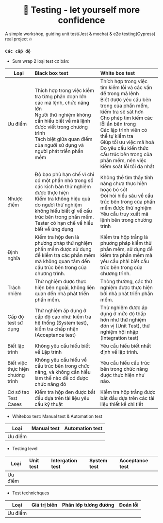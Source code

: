 <h1 align="center">🎯 Testing - let yourself more confidence </h1>
A simple workshop, guiding unit test(Jest &amp; mocha) &amp; e2e testing(Cypress) real project 🔥

### `Các cấp độ`

- Sum wrap 2 loại test cơ bản:

| Loại   | Black box test                                            | White box test                                            |
| -------| :---------------------------------------------------------| :---------------------------------------------------------|
|Ưu điểm | Thích hợp trong việc kiểm tra từng phân đoạn lớn các mã lệnh, chức năng lớn <br> Người thử nghiệm không cần hiểu biết về mã lệnh được viết trong chương trình <br> Tách biệt giữa quan điểm của người sử dụng và người phát triển phần mềm | Thích hợp trong việc tìm kiếm lỗi và các vấn đề trong mã lệnh <br> Biết được yêu cầu bên trong của phần mềm, kiểm tra sẽ sát hơn <br> Cho phép tìm kiếm các lỗi ẩn bên trong <br> Các lập trình viên có thể tự kiểm tra <br> Giúp tối ưu việc mã hoá <br> Do yêu cầu kiến thức cấu trúc bên trong của phần mềm, nên việc kiểm soát lỗi tối đa nhất |
|Nhược điểm | Độ bao phủ hạn chế vì chỉ có một phần nhỏ trong số các kịch bản thử nghiệm được thực hiện <br> Kiểm tra không hiệu quả do người thử nghiệm không hiểu biết gì về cấu trúc bên trong phần mềm. <br> Tester có hạn chế về hiểu biết về ứng dụng | Không thể tìm thấy tính năng chưa thực hiện hoặc bỏ sót <br> Đòi hỏi hiểu sâu về cấu trúc bên trong của phần mềm được thử nghiệm <br> Yêu cầu truy xuất mã lệnh bên trong chương trình |
|Định nghĩa | Kiểm tra hộp đen là phương pháp thử nghiệm phần mềm được sử dụng để kiểm tra các phần mềm mà không quan tâm đến cấu trúc bên trong của chương trình. | Kiểm tra hộp trắng là phương pháp kiểm thử phần mềm, sử dụng để kiểm tra phần mềm mà yêu cầu phải biết cấu trúc bên trong của chương trình. |
|Trách nhiệm | Thử nghiệm được thực hiện bên ngoài, không liên quan đến nhà phát triển phần mềm. | Thông thường, các thử nghiệm được thực hiện bởi nhà phát triển phần mềm.|
|Cấp độ test sử dụng | Thử nghiệm áp dụng ở cấp độ cao như: kiểm tra hệ thống (System test), kiểm tra chấp nhận (Acceptance test) | Thử nghiệm được áp dụng ở mức độ thấp hơn như thử nghiệm đơn vị (Unit Test), thử nghiệm hội nhập (Integration test)|
|Biết lập trình | Không yêu cầu hiểu biết về Lập trình | Yêu cầu hiểu biết nhất định về lập trình.|
|Biết việc thực hiện chương trình | Không yêu cầu hiểu về cấu trúc bên trong chức năng, và không cẩn hiểu làm thế nào để có được chức năng đó | Yêu cầu hiểu cấu trúc bên trong chức năng được thực hiện như nào. |
|Cơ sở tạo Test Cases | Kiểm tra hộp đen được bắt đầu dựa trên tài liệu yêu cầu kỹ thuật | Kiểm tra hộp trắng được bắt đầu dựa trên các tài liệu thiết kế chi tiết|


- Whitebox test: Manual test & Automation test

| Loại   | Manual test                                          | Automation test                                           |
| -------| :---------------------------------------------------------| :---------------------------------------------------------|
|Ưu điểm |                    |                        |


- Testing level

| Loại   | Unit test                       | Intergation test                  | System test                   | Acceptance test               |
| -------| :-------------------------------| :---------------------------------| :-----------------------------| :-----------------------------|
|Ưu điểm |                    |                        |   |   |

- Test technichques

| Loại   | Giá trị biên                    | Phân lớp tương đương              | Đoán lỗi                   | 
| -------| :-------------------------------| :---------------------------------| :--------------------------| 
|Ưu điểm |                    |                        |   |
